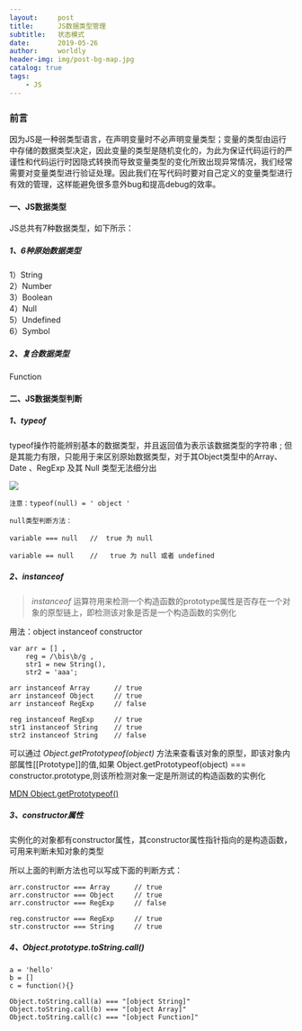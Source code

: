 ```yaml
---
layout:     post
title:      JS数据类型管理
subtitle:   状态模式
date:       2019-05-26
author:     worldly
header-img: img/post-bg-map.jpg
catalog: true
tags:
    - JS
---
```


### 前言
因为JS是一种弱类型语言，在声明变量时不必声明变量类型；变量的类型由运行中存储的数据类型决定，因此变量的类型是随机变化的，为此为保证代码运行的严谨性和代码运行时因隐式转换而导致变量类型的变化所致出现异常情况，我们经常需要对变量类型进行验证处理。因此我们在写代码时要对自己定义的变量类型进行有效的管理，这样能避免很多意外bug和提高debug的效率。

#### 一、JS数据类型
JS总共有7种数据类型，如下所示：

##### 1、6种原始数据类型
1）String  
2）Number  
3）Boolean  
4）Null  
5）Undefined  
6）Symbol

##### 2、复合数据类型
Function


#### 二、JS数据类型判断
##### 1、typeof
typeof操作符能辨别基本的数据类型，并且返回值为表示该数据类型的字符串 ; 但是其能力有限，只能用于来区别原始数据类型，对于其Object类型中的Array、Date 、RegExp 及其 Null 类型无法细分出

![](http://dev.fenzhitech.com/res/38c0a5317dd281fad14aa63c52a1817f.jpg)


```
注意：typeof(null) = ' object '  

null类型判断方法：

variable === null   //  true 为 null

variable == null    //   true 为 null 或者 undefined

```

##### 2、instanceof

> *instanceof* 运算符用来检测一个构造函数的prototype属性是否存在一个对象的原型链上，即检测该对象是否是一个构造函数的实例化

用法：object instanceof constructor

```
var arr = [] ,
    reg = /\bis\b/g ,
    str1 = new String(),
    str2 = 'aaa';

arr instanceof Array      // true
arr instanceof Object     // true
arr instanceof RegExp     // false

reg instanceof RegExp     // true
str1 instanceof String    // true
str2 instanceof String    // false

```

可以通过 *Object.getPrototypeof(object)* 方法来查看该对象的原型，即该对象内部属性[[Prototype]]的值,如果 Object.getPrototypeof(object) === constructor.prototype,则该所检测对象一定是所测试的构造函数的实例化

[MDN  Object.getPrototypeof()](https://developer.mozilla.org/zh-CN/docs/Web/JavaScript/Reference/Global_Objects/Object/getprototypeof)

##### 3、constructor属性

实例化的对象都有constructor属性，其constructor属性指针指向的是构造函数，可用来判断未知对象的类型

所以上面的判断方法也可以写成下面的判断方式：

```
arr.constructor === Array      // true
arr.constructor === Object     // true
arr.constructor === RegExp     // false

reg.constructor === RegExp     // true
str.constructor === String     // true

```

##### 4、Object.prototype.toString.call()　

```
a = 'hello'
b = []
c = function(){}

Object.toString.call(a) === "[object String]"
Object.toString.call(b) === "[object Array]"
Object.toString.call(c) === "[object Function]"

```
